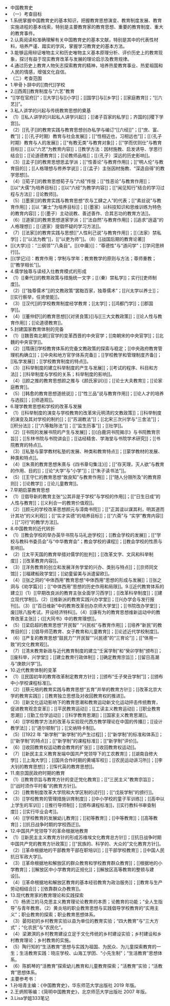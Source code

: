 - 中国教育史
- （一）考查目标
- 1.系统掌握中国教育史的基本知识，把握教育思想演变、教育制度发展、教育实施进程的基本线索，特别是主要教育家的教育思想、重要的教育制度、重大的教育事件。
- 2.认真阅读和准确理解有关中国教育史的基本文献，特别是其中的代表性材料，培养严谨、踏实的学风，掌握学习教育史的基本方法。
- 3.能够运用辩证唯物主义和历史唯物主义基本原理分析、评价历史上的教育现象，探讨有益于现实教育改革与发展的理论启示及教育规律。
- 4.通过历史上教育人物矢志探索教育的精神，培养热爱教育事业、热爱祖国和人民的情感，增强文化自信。
- （二）考查范围
- 1.甲骨卜辞中的[[商代]]学校
- 2.[[西周]]教育制度与“六艺”教育
- “[[学在官府]]”；[[大学]]与[[小学]]；[[国学]]与[[乡学]]；[[家庭教育]]；“[[六艺]]”。
- 3.私人讲学的兴起与传统教育思想的奠基
- （1）[[私人讲学的兴起私人讲学兴起]]；[[诸子百家的私学]]；齐国的[[稷下学宫]]。
- （2）[[孔子]]的教育实践与教育思想创办私学与编订“[[六经]]”；[[“庶、富、教”]]；[[（孔子时期）教育与社会发展]]；[[“性相近也，习相远也”]]；[[（孔子时期）教育与人的发展]]；[[“有教无类”与教育对象]]；[[“学而优则仕”与教育目标]]；[[以“六艺”为教育内容]]；[[教学方法：因材施教、启发诱导、学思行结合]]；[[论道德教育]]；[[论教师品格]]；[[（孔子）深远的历史影响]]。
- （3）[[孟子]]的教育思想思孟学派；[[“性善论”与教育作用]]；[[“明人伦”与教育目的]]；[[人格理想与修养学说]]；[[（孟子）主张因材施教、“深造自得”的教学思想]]。
- （4）[[荀子]]的教育思想荀子与“六经”传授；[[“性恶论”与教育作用]]；[[以“大儒”为培养目标]]；[[以“六经”为教学内容]]；[[“闻见知行”结合的学习过程与方法]]；[[论教师]]。
- （5）[[墨家]]的教育实践与教育思想“农与工肆之人”的代表；[[“素丝说”与教育作用]]；[[以 “兼士”为培养目标]]；[[（墨家）以科技知识和思维训练为特色的教育内容]]；[[（墨子）主动说教、善述善作、合其志功的教育方法]]。
- （6）[[道家]]的教育思想道家学派；[[“法自然”与教育作用]]；[[追求“逍遥”的人格理想]]；[[（道家）提倡怀疑的学习方法]]。
- （7）[[法家]]的教育实践与思想[[“人性利己说”与教育作用]]；[[（法家）禁私学]]；[[“以法为教”]]，[[“以吏为师”]]。（8）[[战国后期的教育论著]]
- [[《大学》]]：“三纲领”“八条目”。[[《中庸》]]：“尊德性”与“道问学”；[[学问思辨行]]。
- [[《学记》]]：教育作用；学制与学年；教育教学的原则与方法；尊师重教；[[“教学相长”]]。
- 4.儒学独尊与读经入仕教育模式的形成
- （1）[[秦代]]的教育政策与措施统一文字；[[（秦）禁私学]]；实行[[吏师制度]]。
- （2）[[“独尊儒术”]]的文教政策“罢黜百家，独尊儒术”；[[兴太学以养士]]；[[实行察举，任贤使能]]。
- （3）[[汉代]]的学校教育制度经学教育；[[太学]]；[[鸿都门学]]；[[郡国学]]。
- （4）[[董仲舒]]的教育思想[[《对贤良策》]]与[[三大文教政策]]；[[论人性与教育作用]]；[[论道德教育]]。
- 5.封建国家教育体制的完备
- （1）[[魏晋南北朝]]官学的变革西晋的中央官学；[[南朝宋的中央官学]]；[[北魏的中央官学]]。
- （2）[[隋唐]]学校教育体系的完备文教政策的探索与稳定；[[中央政府教育管理机构确立]]；[[中央和地方官学体系完备]]；[[学校教学和管理制度齐备]]；[[私学发展]]；[[学校教育制度的特点]]。
- （3）[[科举制度的建立科举制度的产生与发展]]；[[考试的程序、科目和方法]]；[[科举制度与学校的关系；科举制度的影响]]。
- （4）[[颜之推的教育思想颜之推与《颜氏家训》]]；[[论士大夫教育]]；[[论家庭教育]]。
- （5）[[韩愈的教育思想道统说]]；[[“性三品”说与教育作用]]；[[论人才的培养与选拔]]；[[师道观]]。
- 6.理学教育思想和学校的改革与发展
- （1）[[科举制度的演变与学校教育的改革宋元明清的文教政策]]；[[科举制度的演变及其对学校的制约]]；[[“苏湖教法”]]；[[北宋三次兴学与“三舍法”]]；[[积分法]]；[[“六等黜陟法”]]；[[“监生历事”]]；[[社学]]。
- （2）[[书院的发展书院的产生与发展]]；[[《白鹿洞书院揭示》与书院教育宗旨]]；[[东林书院与书院讲会]]；[[诂经精舍、学海堂与书院学术研究]]；[[书院教育的特点]]。
- （3）[[私塾与蒙学教材私塾的发展、种类和教育特点]]；[[蒙学教材的发展、种类和特点]]。
- （4）[[朱熹的教育思想朱熹与《四书章句集注》]]；[[“存天理，灭人欲”与教育的作用、目的]]；[[论“大学”与“小学”]]；[[“朱子读书法”]]。
- （5）[[王守仁的教育思想“致良知”与教育作用]]；[[“随人分限所及”的教育原则]]；[[论教学]]；[[论儿童教育]]。
- 7.早期启蒙教育思想
- （1）[[倡导新的教育主张“公其非是于学校”与学校的作用]]；[[“日生日成”的人性与教育]]；[[义利合一的教育价值观]]。
- （2）[[颜元的学校改革思想颜元与漳南书院]]；[[“正其谊以谋其利，明其道而计其功”的义利观]]；[[“实才实德”的培养目标]]；[[“六斋”与 “实学”教育内容]] ；[[“习行”的教学方法]]。
- 8.中国教育的近代转折
- （1）[[教会学校的举办英华书院与马礼逊学校]]；[[教会学校的发展]]；[[“学校与教科书委员会”与“中华教育会”；教会学校的课程]]；[[教会学校的性质与影响]]。
- （2）[[太平天国的教育举措对儒学的批判]]；[[改革文字、文风和科举制度]]；[[改革教育内容]]。
- （3）[[洋务教育的创立和发展洋务学堂的兴办、类别与特点]]；[[京师同文馆]]；[[福建船政学堂]]；[[幼童留美与派遣留欧]]。
- （4）[[张之洞的“中体西用”教育思想“中体西用”思想的形成与发展]]；[[张之洞与《劝学篇》]]；[[“中体西用”思想的历史作用和局限]]。9.[[近代教育体系的建立]]（1）[[早期改良派的教育主张全面学习西学]]；[[改革科举制度]]；[[建立现代学制]]。（2）[[维新派的教育实践兴办学堂]]；[[兴办学会与发行报刊]]。（3）[[“百日维新”中的教育改革创办京师大学堂]]；[[书院改办学堂]]；废[[除八股考试，开设经济特科]]。（4）[[康有为的教育思想维新运动中的教育改革主张]]；《[[大同书》中的教育理想]]。
- （5）[[梁启超的教育思想“开民智” “兴民权”与教育作用]]；[[培养“新民”的教育目的]]；[[倡导师范教育、女子教育和儿童教育]]；[[论述近代学校制度]]。
- （6）[[严复的教育思想“鼓民力”“开民智”“兴民德”的“三育论”]]；[[“体用一致”的文化教育观]]。
- （7）[[清末教育新政与近代教育制度的建立“壬寅学制”和“癸卯学制”颁布]]；[[废科举，兴学堂]]；[[建立教育行政体制]]；[[确定教育宗旨]]；[[留日高潮与“庚款兴学”]]。
- 10.近代教育体制的变革
- （1）[[民国初年的教育改革制定教育方针]]；[[颁布“壬子癸丑学制”]]；[[颁布中小学校课程标准]]。
- （2）[[蔡元培的教育实践与教育思想“五育”并举的教育方针]]；[[改革北京大学的教育实践]]；[[教育独立思想及对收回教育权的推进]]。
- （3）[[新文化运动影响下的教育思潮和教育运动新文化运动抨击传统教育，促进教育观念变革]]；[[平民教育运动]]；[[工读主义教育运动]]；[[职业教育思潮]]；[[勤工俭学运动]]；[[科学教育思潮]]；[[国家主义教育思潮]]。
- （4）[[学校教学方法的改革与实验现代西方教学理论在中国的传播]]；[[设计教学法]]；[[“道尔顿制”]]；[[文纳特卡制]]。
- （5）[[1922 年 “新学制”“新学制”的产生过程]]；[[“新学制”的标准和体系]]；[[“新学制”的特点]]；[[“新学制”的课程标准]]；[[“新学制”评价]]。
- （6）[[收回教育权运动教会教育的扩张]]；[[收回教育权运动]]。
- （7）[[新民主主义教育发端中国共产党领导下的工农教育]]；[[湖南自修大学]]；[[上海大学]]；[[国共合作时期的黄埔军校]]；[[农民运动讲习所]]；[[李大钊的教育思想]]；[[恽代英的教育思想]]。
- 11.南京国民政府时期的教育
- （1）[[教育宗旨与教育方针的变迁党化教育]]；[[“三民主义”教育宗旨]]；[[“战时须作平时看”的教育方针]]。
- （2）[[教育制度改革大学院和大学区制的试行]]；[[“戊辰学制”的颁行]]。
- （3）[[学校教育的管理措施训育制度]]；[[中小学校的童子军训练]]；[[高中以上学生的军训]]；[[推行导师制]]；[[颁布课程标准]]，[[实行教科书审查制度]]；[[实行毕业会考]]。
- （4）[[学校教育的发展幼儿教育]]；[[初等教育]]；[[中等教育]]；[[高等教育]]；[[抗日战争时期的学校西迁]]。
- 12.中国共产党领导下的革命根据地教育
- （1）[[新民主主义教育方针的形成苏维埃文化教育总方针]]；[[抗日战争时期中国共产党的教育方针政策]]；[[“民族的、科学的、大众的”文化教育方针]]。
- （2）[[革命根据地的干部教育干部在职培训]]；[[干部学校教育]]；[[中国人民抗日军政大学]]。
- （3）[[革命根据地和解放区的群众教育和学校教育群众教育]]；[[根据地的小学教育]]；[[解放区中小学教育的正规化]]；[[解放区高等教育的整顿与建设]]。
- （4）[[革命根据地和解放区教育的基本经验教育为政治服务]]；[[教育与生产劳动相结合]]；[[依靠群众办教育]]。
- 13.现代教育家的教育理论和实践探索
- （1）杨贤江的马克思主义教育理论论教育的本质；论教育的功能；“全人生指导”与青年教育。（2）黄炎培的职业教育思想与实践倡导学校教育的“实用主义”；职业教育的探索；职业教育思想体系。
- （3）晏阳初的乡村教育实验以县为单位的教育实验；“四大教育”与“三大方式”；“化农民”与“农民化”。
- （4）梁漱溟的乡村教育建设立足于文化传统的乡村建设实验；乡村建设和乡村教育理论；乡村教育的实施。
- （5）陶行知的“生活教育”思想与实践为祖国、为民众、为儿童探索教育的一生；生活教育实践：晓庄学校、山海工学团、“小先生制”；“生活教育”思想体系。
- （6）陈鹤琴的“活教育”探索幼儿教育和儿童教育探索；“活教育”实验；“活教育”思想体系。
- 主要参考书：
- 1.孙培青主编：《中国教育史》，华东师范大学出版社 2019 年版。
- 2.王炳照等编：《简明中国教育史》，北京师范大学出版社 2007 年版。
- 3.Lisa学姐333笔记
